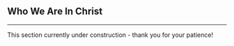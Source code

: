 ## Who We Are In Christ
___

This section currently under construction - thank you for your patience!